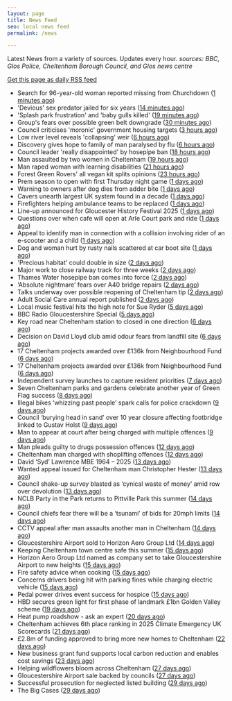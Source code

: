 ```yaml
---
layout: page
title: News Feed
seo: local news feed
permalink: /news

---
```


Latest News from a variety of sources. Updates every hour.
_sources: BBC, Glos Police, Cheltenham Borough Council, and Glos news centre_

[Get this page as daily RSS feed](/daily.rss)

<!-- news_marker starts -->
- Search for 96-year-old woman reported missing from Churchdown ([1 minutes ago](https://gloucesternewscentre.co.uk/search-for-96-year-old-woman-reported-missing-from-churchdown/))
- 'Devious' sex predator jailed for six years ([14 minutes ago](https://www.bbc.com/news/articles/czjkj7z44m4o))
- 'Splash park frustration' and 'baby gulls killed' ([19 minutes ago](https://www.bbc.com/news/articles/cd9798ygezzo))
- Group's fears over possible green belt downgrade ([30 minutes ago](https://www.bbc.com/news/articles/c07dr2jzglxo))
- Council criticises 'moronic' government housing targets ([3 hours ago](https://www.bbc.com/news/articles/clym44deznlo))
- Low river level reveals 'collapsing' weir ([6 hours ago](https://www.bbc.com/news/articles/czey4778n40o))
- Discovery gives hope to family of man paralysed by flu ([6 hours ago](https://www.bbc.com/news/articles/cx23z44j3vro))
- Council leader 'really disappointed' by hosepipe ban ([18 hours ago](https://www.bbc.com/news/articles/c7842vg3g5mo))
- Man assaulted by two women in Cheltenham ([19 hours ago](https://gloucesternewscentre.co.uk/man-assaulted-by-two-women-in-cheltenham/))
- Man raped woman with learning disabilities ([21 hours ago](https://www.bbc.com/news/articles/cly8exye0qpo))
- Forest Green Rovers' all vegan kit splits opinions ([23 hours ago](https://www.bbc.com/news/articles/cj61l252yz9o))
- Prem season to open with first Thursday night game ([1 days ago](https://www.bbc.com/sport/rugby-union/articles/c3r959e1d5no))
- Warning to owners after dog dies from adder bite ([1 days ago](https://www.bbc.com/articles/cm2z38p5rpeo))
- Cavers unearth largest UK system found in a decade ([1 days ago](https://www.bbc.com/news/articles/cz6g4eg41wlo))
- Firefighters helping ambulance teams to be replaced ([1 days ago](https://www.bbc.com/news/articles/cj0ml0pym37o))
- Line-up announced for Gloucester History Festival 2025 ([1 days ago](https://gloucesternewscentre.co.uk/line-up-announced-for-gloucester-history-festival-2025/))
- Questions over when cafe will open at Arle Court park and ride ([1 days ago](https://gloucesternewscentre.co.uk/questions-over-when-cafe-will-open-at-arle-court-park-and-ride/))
- Appeal to identify man in connection with a collision involving rider of an e-scooter and a child ([1 days ago](https://gloucesternewscentre.co.uk/appeal-to-identify-man-in-connection-with-a-collision-involving-rider-of-an-e-scooter-and-a-child/))
- Dog and woman hurt by rusty nails scattered at car boot site ([1 days ago](https://www.bbc.com/news/articles/c20wvqg5654o))
- 'Precious habitat' could double in size ([2 days ago](https://www.bbc.com/news/articles/c89ez0zpegko))
- Major work to close railway track for three weeks ([2 days ago](https://www.bbc.com/news/articles/c0epj8dxvleo))
- Thames Water hosepipe ban comes into force ([2 days ago](https://www.bbc.com/news/articles/c9qxzy3dznjo))
- ‘Absolute nightmare’ fears over A40 bridge repairs ([2 days ago](https://gloucesternewscentre.co.uk/absolute-nightmare-fears-over-a40-bridge-repairs/))
- Talks underway over possible reopening of Cheltenham tip ([2 days ago](https://gloucesternewscentre.co.uk/talks-underway-over-possible-reopening-of-cheltenham-tip/))
- Adult Social Care annual report published ([2 days ago](https://gloucesternewscentre.co.uk/adult-social-care-annual-report-published/))
- Local music festival hits the high note for Sue Ryder ([5 days ago](https://gloucesternewscentre.co.uk/local-music-festival-hits-the-high-note-for-sue-ryder/))
- BBC Radio Gloucestershire Special ([5 days ago](https://www.bbc.co.uk/sounds/play/p0lqz0z2))
- Key road near Cheltenham station to closed in one direction ([6 days ago](https://gloucesternewscentre.co.uk/key-road-near-cheltenham-station-to-closed-in-one-direction/))
- Decision on David Lloyd club amid odour fears from landfill site ([6 days ago](https://gloucesternewscentre.co.uk/decision-on-david-lloyd-club-amid-odour-fears-from-landfill-site/))
- 17 Cheltenham projects awarded over £136k from Neighbourhood Fund ([6 days ago](https://gloucesternewscentre.co.uk/17-cheltenham-projects-awarded-over-136k-from-neighbourhood-fund/))
- 17 Cheltenham projects awarded over £136k from Neighbourhood Fund ([6 days ago](https://www.cheltenham.gov.uk/news/article/3036/17_cheltenham_projects_awarded_over_136k_from_neighbourhood_fund))
- Independent survey launches to capture resident priorities ([7 days ago](https://www.cheltenham.gov.uk/news/article/3035/independent_survey_launches_to_capture_resident_priorities))
- Seven Cheltenham parks and gardens celebrate another year of Green Flag success ([8 days ago](https://www.cheltenham.gov.uk/news/article/3034/seven_cheltenham_parks_and_gardens_celebrate_another_year_of_green_flag_success))
- Illegal bikes ‘whizzing past people’ spark calls for police crackdown ([9 days ago](https://gloucesternewscentre.co.uk/illegal-bikes-whizzing-past-people-spark-calls-for-police-crackdown/))
- Council ‘burying head in sand’ over 10 year closure affecting footbridge linked to Gustav Holst ([9 days ago](https://gloucesternewscentre.co.uk/council-burying-head-in-sand-over-10-year-closure-affecting-footbridge-linked-to-gustav-holst/))
- Man to appear at court after being charged with multiple offences ([9 days ago](https://gloucesternewscentre.co.uk/man-to-appear-at-court-after-being-charged-with-multiple-offences/))
- Man pleads guilty to drugs possession offences ([12 days ago](https://gloucesternewscentre.co.uk/man-pleads-guilty-to-drugs-possession-offences/))
- Cheltenham man charged with shoplifting offences ([12 days ago](https://gloucesternewscentre.co.uk/cheltenham-man-charged-with-shoplifting-offences/))
- David ‘Syd’ Lawrence MBE 1964 – 2025 ([13 days ago](https://www.bbc.co.uk/sounds/play/p0lpkk2r))
- Wanted appeal issued for Cheltenham man Christopher Hester ([13 days ago](https://gloucesternewscentre.co.uk/wanted-appeal-issued-for-cheltenham-man-christopher-hester/))
- Council shake-up survey blasted as ‘cynical waste of money’ amid row over devolution ([13 days ago](https://gloucesternewscentre.co.uk/council-shake-up-survey-blasted-as-cynical-waste-of-money-amid-row-over-devolution/))
- NCLB Party in the Park returns to Pittville Park this summer ([14 days ago](https://www.cheltenham.gov.uk/news/article/3033/nclb_party_in_the_park_returns_to_pittville_park_this_summer))
- Council chiefs fear there will be a ‘tsunami’ of bids for 20mph limits ([14 days ago](https://gloucesternewscentre.co.uk/council-chiefs-fear-there-will-be-a-tsunami-of-bids-for-20mph-limits/))
- CCTV appeal after man assaults another man in Cheltenham ([14 days ago](https://gloucesternewscentre.co.uk/cctv-appeal-after-man-assaults-another-man-in-cheltenham/))
- Gloucestershire Airport sold to Horizon Aero Group Ltd ([14 days ago](https://gloucesternewscentre.co.uk/gloucestershire-airport-sold-to-horizon-aero-group-ltd/))
- Keeping Cheltenham town centre safe this summer ([15 days ago](https://www.cheltenham.gov.uk/news/article/3032/keeping_cheltenham_town_centre_safe_this_summer))
- Horizon Aero Group Ltd named as company set to take Gloucestershire Airport to new heights ([15 days ago](https://www.cheltenham.gov.uk/news/article/3031/horizon_aero_group_ltd_named_as_company_set_to_take_gloucestershire_airport_to_new_heights))
- Fire safety advice when cooking ([15 days ago](https://gloucesternewscentre.co.uk/fire-safety-advice-when-cooking/))
- Concerns drivers being hit with parking fines while charging electric vehicle ([15 days ago](https://gloucesternewscentre.co.uk/concerns-drivers-being-hit-with-parking-fines-while-charging-electric-vehicle/))
- Pedal power drives event success for hospice ([15 days ago](https://gloucesternewscentre.co.uk/pedal-power-drives-event-success-for-hospice/))
- HBD secures green light for first phase of landmark £1bn Golden Valley scheme ([19 days ago](https://www.cheltenham.gov.uk/news/article/3030/hbd_secures_green_light_for_first_phase_of_landmark_1bn_golden_valley_scheme))
- Heat pump roadshow - ask an expert ([20 days ago](https://www.cheltenham.gov.uk/news/article/3029/heat_pump_roadshow_-_ask_an_expert))
- Cheltenham achieves 6th place ranking in 2025 Climate Emergency UK Scorecards ([21 days ago](https://www.cheltenham.gov.uk/news/article/3028/cheltenham_achieves_6th_place_ranking_in_2025_climate_emergency_uk_scorecards))
- £2.8m of funding approved to bring more new homes to Cheltenham ([22 days ago](https://www.cheltenham.gov.uk/news/article/3027/28m_of_funding_approved_to_bring_more_new_homes_to_cheltenham))
- New business grant fund supports local carbon reduction and enables cost savings ([23 days ago](https://www.cheltenham.gov.uk/news/article/3026/new_business_grant_fund_supports_local_carbon_reduction_and_enables_cost_savings))
- Helping wildflowers bloom across Cheltenham ([27 days ago](https://www.cheltenham.gov.uk/news/article/3025/helping_wildflowers_bloom_across_cheltenham))
- Gloucestershire Airport sale backed by councils ([27 days ago](https://www.cheltenham.gov.uk/news/article/3024/gloucestershire_airport_sale_backed_by_councils))
- Successful prosecution for neglected listed building ([29 days ago](https://www.cheltenham.gov.uk/news/article/3023/successful_prosecution_for_neglected_listed_building))
- The Big Cases ([29 days ago](https://www.bbc.co.uk/iplayer/episode/m001z7w2))

<!-- news_marker ends -->
